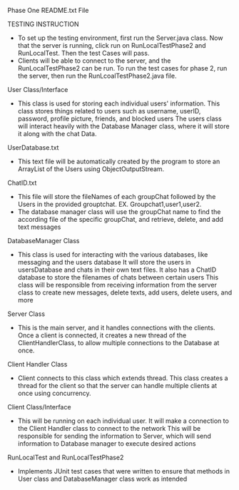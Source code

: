 Phase One README.txt File

TESTING INSTRUCTION

- To set up the testing environment, first run the Server.java class.
Now that the server is running, click run on RunLocalTestPhase2 and RunLocalTest. Then the test Cases will pass.
- Clients will be able to connect to the server, and the RunLocalTestPhase2 can be run.
To run the test cases for phase 2, run the server, then run the RunLcoalTestPhase2.java file.


User Class/Interface
- This class is used for storing each individual users' information.
  This class stores things related to users such as username, userID, password, profile picture, friends, and blocked users
  The users class will interact heavily with the Database Manager class, where it will store it along with the chat Data.

UserDatabase.txt
- This text file will be automatically created by the program to store an ArrayList of the Users using ObjectOutputStream.

ChatID.txt
- This file will store the fileNames of each groupChat followed by the Users in the provided grouptchat.
EX. Groupchat1,user1,user2.
- The database manager class will use the groupChat name to find the according file of the specific groupChat, and retrieve, delete, and add text messages


DatabaseManager Class
- This class is used for interacting with the various databases, like messaging and the users database
  It will store the users in usersDatabase and chats in their own text files.
  It also has a ChatID database to store the filenames of chats between certain users
  This class will be responsible from receiving information from the server class to create new messages, delete texts, add users, delete users, and more

Server Class
-  This is the main server, and it handles connections with the clients.
   Once a client is connected, it creates a new thread of the ClientHandlerClass, to allow multiple connections to the Database at once.

Client Handler Class
- Client connects to this class which extends thread.
This class creates a thread for the client so that the server can handle multiple clients at once using concurrency.

Client Class/Interface
- This will be running on each individual user. It will make a connection to the Client Handler class to connect to the network
This will be responsible for sending the information to Server, which will send information to Database manager to execute desired actions

RunLocalTest and RunLocalTestPhase2
- Implements JUnit test cases that were written to ensure that methods in User class and DatabaseManager class work as intended













